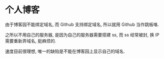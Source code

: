 # 个人博客

由于博客园不能绑定域名, 而 Github 支持绑定域名, 所以就用 Github 当作跳板咯.

之所以不用自己的服务器, 是因为自己的服务器需要搭建 ss, 而 ss 经常被封, 换 IP 需要重新弄域名, 挺麻烦的.

速度目前很理想, 唯一的缺陷是不能在博客园上显示自己的域名. 


